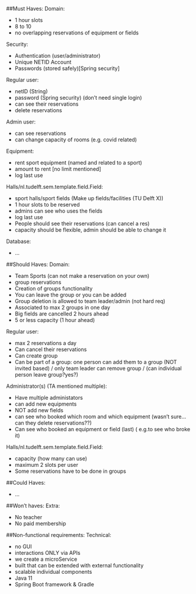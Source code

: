 ##Must Haves:
Domain:
- 1 hour slots
- 8 to 10
- no overlapping reservations of equipment or fields

Security:
- Authentication (user/administrator)
- Unique NETID Account
- Passwords (stored safely)[Spring security]

Regular user:
- netID (String)
- password (Spring security) (don’t need single login)
- can see their reservations
- delete reservations

Admin user:
- can see reservations
- can change capacity of rooms (e.g. covid related)

Equipment:
- rent sport equipment (named and related to a sport)
- amount to rent [no limit mentioned]
- log last use

Halls/nl.tudelft.sem.template.field.Field:
- sport halls/sport fields (Make up fields/facilities (TU Delft X))	
- 1 hour slots to be reserved
- admins can see who uses the fields
- log last use
- People should see their reservations (can cancel a res)
- capacity should be flexible, admin should be able to change it


Database:
- ...


##Should Haves:
Domain:
- Team Sports (can not make a reservation on your own)
- group reservations
- Creation of groups functionality
- You can leave the group or you can be added
- Group deletion is allowed to team leader/admin (not hard req)
- Associated to max 2 groups in one day
- Big fields are cancelled 2 hours ahead
- 5 or less capacity (1 hour ahead)

Regular user:
- max 2 reservations a day
- Can cancel their reservations
- Can create group
- Can be part of a group: one person can add them to a group (NOT invited based) / only team leader can remove group / (can individual person leave group?yes?)

Administrator(s) (TA mentioned multiple):
- Have multiple administators
- can add new equipments
- NOT add new fields
- can see who booked which room and which equipment (wasn’t sure… can they delete reservations??)
- Can see who booked an equipment or field (last) ( e.g.to see who broke it)

Halls/nl.tudelft.sem.template.field.Field:
- capacity (how many can use)
- maximum 2 slots per user
- Some reservations have to be done in groups


##Could Haves:
- ...

##Won’t haves:
Extra:
-  No teacher
-  No paid membership


##Non-functional requirements:
Technical:
- no GUI
- interactions ONLY via APIs
- we create a microService
- built that can be extended with external functionality
- scalable individual components
- Java 11
- Spring Boot framework & Gradle
